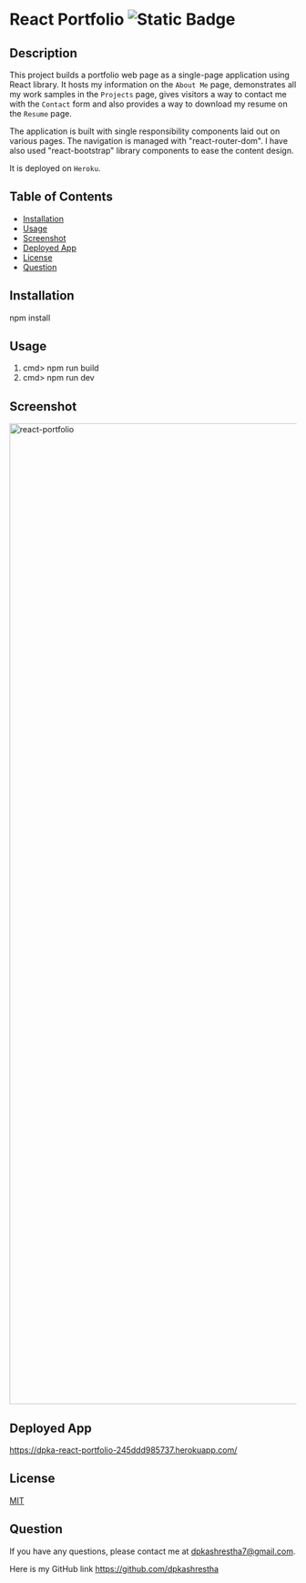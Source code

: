 # React Portfolio ![Static Badge](https://img.shields.io/badge/license-MIT-blue)

## Description

This project builds a portfolio web page as a single-page application using React library. It hosts my information on the `About Me` page, demonstrates all my work samples in the `Projects` page, gives visitors a way to contact me with the `Contact` form and also provides a way to download my resume on the `Resume` page.

The application is built with single responsibility components laid out on various pages. The navigation is managed with "react-router-dom". I have also used "react-bootstrap" library components to ease the content design.

It is deployed on `Heroku`.

## Table of Contents

- [Installation](#installation)
- [Usage](#usage)
- [Screenshot](#screenshot)
- [Deployed App](#deployed-app)
- [License](#license)
- [Question](#question)

## Installation

npm install

## Usage

1. cmd> npm run build
2. cmd> npm run dev

## Screenshot
 <img width="1724" alt="react-portfolio" src="https://github.com/dpkashrestha/react-portfolio/assets/142865374/c592e46b-e530-4614-912a-426d71a2842c">


## Deployed App

https://dpka-react-portfolio-245ddd985737.herokuapp.com/

## License

<a href=https://opensource.org/licenses/MIT>MIT</a>

## Question

If you have any questions, please contact me at dpkashrestha7@gmail.com.

Here is my GitHub link
https://github.com/dpkashrestha
